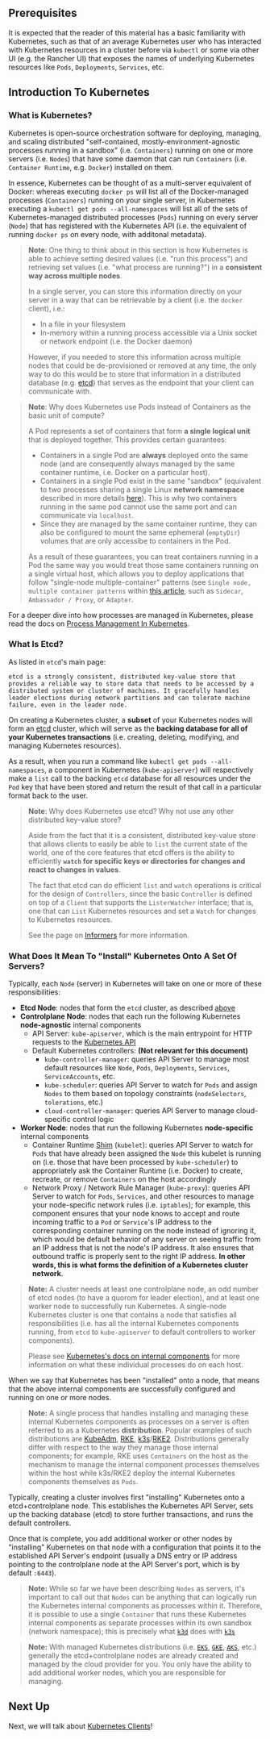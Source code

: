 ## Prerequisites

It is expected that the reader of this material has a basic familiarity with Kubernetes, such as that of an average Kubernetes user who has interacted with Kubernetes resources in a cluster before via `kubectl` or some via other UI  (e.g. the Rancher UI) that exposes the names of underlying Kubernetes resources like `Pods`, `Deployments`, `Services`, etc.

## Introduction To Kubernetes

### What is Kubernetes?

Kubernetes is open-source orchestration software for deploying, managing, and scaling distributed "self-contained, mostly-environment-agnostic processes running in a sandbox" (i.e. `Containers`) running on one or more servers (i.e. `Nodes`) that have some daemon that can run `Containers` (i.e. `Container Runtime`, e.g. `Docker`) installed on them.

In essence, Kubernetes can be thought of as a multi-server equivalent of Docker: whereas executing `docker ps` will list all of the Docker-managed processes (`Containers`) running on your single server, in Kubernetes executing a `kubectl get pods --all-namespaces` will list all of the sets of Kubernetes-managed distributed processes (`Pods`) running on every server (`Node`) that has registered with the Kubernetes API (i.e. the equivalent of running `docker ps` on every node, with additonal metadata).

> **Note**: One thing to think about in this section is how Kubernetes is able to achieve setting desired values (i.e. "run this process") and retrieving set values (i.e. "what process are running?") in a **consistent way across multiple nodes**. 
>
> In a single server, you can store this information directly on your server in a way that can be retrievable by a client (i.e. the `docker` client), i.e.:
> - In a file in your filesystem
> - In-memory within a running process accessible via a Unix socket or network endpoint (i.e. the Docker daemon)
>
> However, if you needed to store this information across multiple nodes that could be de-provisioned or removed at any time, the only way to do this would be to store that information in a distributed database (e.g. [etcd](#what-is-etcd)) that serves as the endpoint that your client can communicate with.

> **Note**: Why does Kubernetes use Pods instead of Containers as the basic unit of compute?
> 
> A Pod represents a set of containers that form **a single logical unit** that is deployed together. This provides certain guarantees:
> - Containers in a single Pod are **always** deployed onto the same node (and are consequently always managed by the same container runtime, i.e. Docker on a particular host).
> - Containers in a single Pod exist in the same "sandbox" (equivalent to two processes sharing a single Linux **network namespace** described in more details [here](https://www.redhat.com/sysadmin/kubernetes-pod-network-communications)). This is why two containers running in the same pod cannot use the same port and can communicate via `localhost`.
> - Since they are managed by the same container runtime, they can also be configured to mount the same ephemeral (`emptyDir`) volumes that are only accessibe to containers in the Pod.
>
> As a result of these guarantees, you can treat containers running in a Pod the same way you would treat those same containers running on a single virtual host, which allows you to deploy applications that follow "single-node multiple-container" patterns (see `Single node, multiple container patterns` within [this article](https://www.weave.works/blog/container-design-patterns-for-kubernetes/), such as `Sidecar`, `Ambassador / Proxy`, or `Adapter`.

For a deeper dive into how processes are managed in Kubernetes, please read the docs on [Process Management In Kubernetes](../process_management/00_introduction.md).

### What Is Etcd?

As listed in `etcd`'s main page:

```
etcd is a strongly consistent, distributed key-value store that provides a reliable way to store data that needs to be accessed by a distributed system or cluster of machines. It gracefully handles leader elections during network partitions and can tolerate machine failure, even in the leader node.
```

On creating a Kubernetes cluster, a **subset** of your Kubernetes nodes will form an [etcd](https://etcd.io/) cluster, which will serve as the **backing database for all of your Kubernetes transactions** (i.e. creating, deleting, modifying, and managing Kubernetes resources).

As a result, when you run a command like `kubectl get pods --all-namespaces`, a component in Kubernetes (`kube-apiserver`) will respectively make a `list` call to the backing `etcd` database for all resources under the `Pod` key that have been stored and return the result of that call in a particular format back to the user.

> **Note**: Why does Kubernetes use etcd? Why not use any other distributed key-value store?
> 
> Aside from the fact that it is a consistent, distributed key-value store that allows clients to easily be able to `list` the current state of the world, one of the core features that etcd offers is the ability to efficiently **`watch` for specific keys or directories for changes and react to changes in values**. 
> 
> The fact that etcd can do efficient `list` and `watch` operations is critical for the design of `Controllers`, since the basic `Controller` is defined on top of a `Client` that supports the `ListerWatcher` interface; that is, one that can `List` Kubernetes resources and set a `Watch` for changes to Kubernetes resources.
>
> See the page on [Informers](./02_informers.md#introduction-to-the-informer-pattern) for more information.

### What Does It Mean To "Install" Kubernetes Onto A Set Of Servers?

Typically, each `Node` (server) in Kubernetes will take on one or more of these responsibilities:
- **Etcd Node**: nodes that form the `etcd` cluster, as described [above](#what-is-etcd)
- **Controlplane Node**: nodes that each run the following Kubernetes **node-agnostic** internal components
  - API Server: `kube-apiserver`, which is the main entrypoint for HTTP requests to the [Kubernetes API](https://kubernetes.io/docs/reference/using-api/api-concepts/)
  - Default Kubernetes controllers: **(Not relevant for this document)**
    - `kube-controller-manager`: queries API Server to manage most default resources like `Node`, `Pods`, `Deployments`, `Services`, `ServiceAccounts`, etc.
    - `kube-scheduler`: queries API Server to watch for `Pods` and assign `Nodes` to them based on topology constraints (`nodeSelectors`, `tolerations`, etc.)
    - `cloud-controller-manager`: queries API Server to manage cloud-specific control logic
- **Worker Node**: nodes that run the following Kubernetes **node-specific** internal components
  - Container Runtime [Shim](https://en.wikipedia.org/wiki/Shim_(computing)) (`kubelet`): queries API Server to watch for `Pods` that have already been assigned the `Node` this kubelet is running on (i.e. those that have been processed by `kube-scheduler`) to appropriately ask the Container Runtime (i.e. Docker) to create, recreate, or remove `Containers` on the host accordingly
  - Network Proxy / Network Rule Manager (`kube-proxy`): queries API Server to watch for `Pods`, `Services`, and other resources to manage your node-specific network rules (i.e. `iptables`); for example, this component ensures that your node knows to accept and route incoming traffic to a `Pod` or `Service`'s IP address to the corresponding container running on the node instead of ignoring it, which would be default behavior of any server on seeing traffic from an IP address that is not the node's IP address. It also ensures that outbound traffic is properly sent to the right IP address. **In other words, this is what forms the definition of a Kubernetes cluster network**.

> **Note:** A cluster needs at least one controlplane node, an odd number of etcd nodes (to have a quorom for leader election), and at least one worker node to successfully run Kubernetes. A single-node Kubernetes cluster is one that contains a node that satisfies all responsibilities (i.e. has all the internal Kubernetes components running, from `etcd` to `kube-apiserver` to default controllers to worker components).
>
> Please see [Kubernetes's docs on internal components](https://kubernetes.io/docs/concepts/overview/components/) for more information on what these individual processes do on each host.

When we say that Kubernetes has been "installed" onto a node, that means that the above internal components are successfully configured and running on one or more nodes. 

> **Note:** A single process that handles installing and managing these internal Kubernetes components as processes on a server is often referred to as a Kubernetes **distribution**. Popular examples of such distributions are [KubeAdm](https://kubernetes.io/docs/reference/setup-tools/kubeadm/), [RKE](https://rancher.com/products/rke), [k3s](https://k3s.io/)/[RKE2](https://docs.rke2.io/). Distributions generally differ with respect to the way they manage those internal components; for example, RKE uses `Containers` on the host as the mechanism to manage the internal component processes themselves within the host while k3s/RKE2 deploy the internal Kubernetes components themselves as `Pods`.

Typically, creating a cluster involves first "installing" Kubernetes onto a etcd+controlplane node. This establishes the Kubernetes API Server, sets up the backing database (etcd) to store further transactions, and runs the default controllers. 

Once that is complete, you add additional worker or other nodes by "installing" Kubernetes on that node with a configuration that points it to the established API Server's endpoint (usually a DNS entry or IP address pointing to the controlplane node at the API Server's port, which is by default `:6443`).

> **Note:** While so far we have been describing `Nodes` as servers, it's important to call out that `Nodes` can be anything that can logically run the Kubernetes internal components as processes within it. Therefore, it is possible to use a single `Container` that runs these Kubernetes internal components as separate processes within its own sandbox (network namespace); this is precisely what [`k3d`](https://k3d.io) does with [`k3s`](https://k3s.io/)

> **Note:** With managed Kubernetes distributions (i.e. [`EKS`](https://docs.aws.amazon.com/eks/latest/userguide/what-is-eks.html), [`GKE`](https://cloud.google.com/kubernetes-engine/), [`AKS`](https://docs.microsoft.com/en-us/azure/aks/), etc.) generally the etcd+controlplane nodes are already created and managed by the cloud provider for you. You only have the ability to add additional worker nodes, which you are responsible for managing.

## Next Up

Next, we will talk about [Kubernetes Clients](./01_clients.md)!